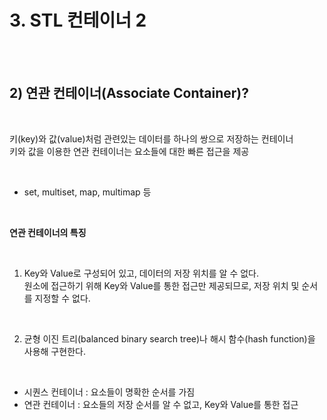 # 3. STL 컨테이너 2

<br/>
<br/>

## 2) 연관 컨테이너(Associate Container)?

<br/>

키(key)와 값(value)처럼 관련있는 데이터를 하나의 쌍으로 저장하는 컨테이너<br/>
키와 값을 이용한 연관 컨테이너는 요소들에 대한 빠른 접근을 제공<br/>

<br/>


- set, multiset, map, multimap 등 <br/>

<br/>

__연관 컨테이너의 특징__ 

<br/>

1. Key와 Value로 구성되어 있고, 데이터의 저장 위치를 알 수 없다. <br/>
원소에 접근하기 위해 Key와 Value를 통한 접근만 제공되므로, 저장 위치 및 순서를 지정할 수 없다. <br/>

<br/> 

2. 균형 이진 트리(balanced binary search tree)나 해시 함수(hash function)을 사용해 구현한다. <br/>

<br/>

- 시퀀스 컨테이너 : 요소들이 명확한 순서를 가짐 <br/>
- 연관 컨테이너 : 요소들의 저장 순서를 알 수 없고, Key와 Value를 통한 접근 <br/>

<br/>
